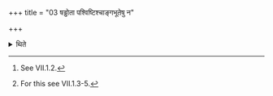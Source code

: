 +++
title = "03 षड्ढोता पश्विष्टिश्चाङ्गभूतेषु न"

+++

<details><summary>थिते</summary>

3. In the (animal-sacrifices) which are subsidiary of a Soma-sacrifice) there is no (libation of ghee[^1] with) the Ṣaḍhotr̥ (-formula) as also the offering (for Agni-Viṣṇnu)[^2] connected with the animal-sacrifice.  

[^1]: See VII.1.2.  

[^2]: For this see VII.1.3-5.  
</details>
